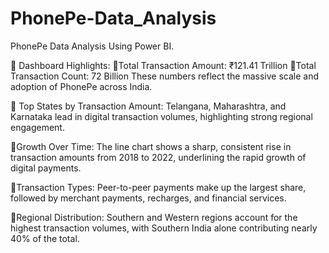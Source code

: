 # PhonePe-Data_Analysis
PhonePe Data Analysis Using Power BI.

🔑 Dashboard Highlights:
🔹Total Transaction Amount: ₹121.41 Trillion
🔹Total Transaction Count: 72 Billion
 These numbers reflect the massive scale and adoption of PhonePe across India.

🔹 Top States by Transaction Amount:
 Telangana, Maharashtra, and Karnataka lead in digital transaction volumes, highlighting strong regional engagement.

🔹Growth Over Time:
 The line chart shows a sharp, consistent rise in transaction amounts from 2018 to 2022, underlining the rapid growth of digital payments.

🔹Transaction Types:
Peer-to-peer payments make up the largest share, followed by merchant payments, recharges, and financial services.

🔹Regional Distribution:
Southern and Western regions account for the highest transaction volumes, with Southern India alone contributing nearly 40% of the total.
